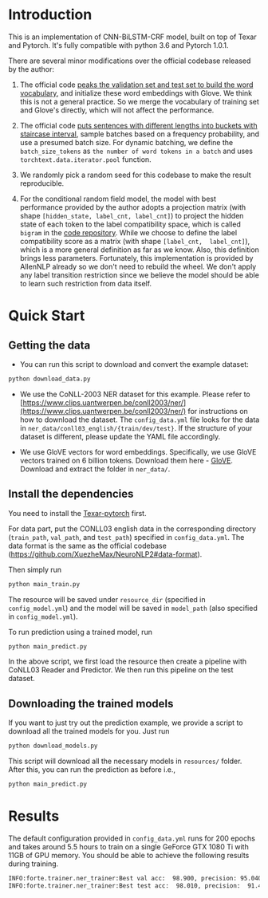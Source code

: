 # Introduction

This is an implementation of CNN-BiLSTM-CRF model, built on top of Texar and Pytorch. It's fully 
compatible with python 3.6 and Pytorch 1.0.1.


There are several minor modifications over the official codebase released by the author:

1. The official code [peaks the validation set and test set to build the 
word vocabulary](https://github.com/XuezheMax/NeuroNLP2/blob/2b9a0ea6ec9e1021660b29cdcd74c66824dd0e8c/neuronlp2/io/conll03_data.py#L33),
and initialize these word embeddings with Glove. We think this is not a 
general practice. So we merge the vocabulary of training set and Glove's 
directly, which will not affect the performance.

2. The official code [puts sentences with different lengths into buckets with staircase interval](https://github.com/XuezheMax/NeuroNLP2/blob/master/neuronlp2/io/conll03_data.py#L178), 
sample batches based on a frequency probability, and use a presumed batch size. For dynamic 
batching, we define the `batch_size_tokens` as `the number of word tokens in a batch` and uses 
`torchtext.data.iterator.pool` function.

3. We randomly pick a random seed for this codebase to make the result reproducible.

4. For the conditional random field model, the model with best performance provided by the author 
adopts a projection matrix (with shape `[hidden_state, label_cnt, label_cnt]`) to project the 
hidden state of each token to the label compatibility space, which is called `bigram` in the 
[code repository](https://github.com/XuezheMax/NeuroNLP2/blob/2b9a0ea6ec9e1021660b29cdcd74c66824dd0e8c/neuronlp2/nn/modules/crf.py#L34).
While we choose to define the label compatibility score as a matrix (with shape `[label_cnt, 
label_cnt]`), which is a more general definition as far as we know. Also, this definition brings 
less parameters. Fortunately, this implementation is provided by AllenNLP already so we don't need 
to rebuild the wheel. We don't apply any label transition restriction since we believe the model 
should be able to learn such restriction from data itself.

# Quick Start

## Getting the data

- You can run this script to download and convert the example dataset:
```bash 
python download_data.py
```

- We use the CoNLL-2003 NER dataset for this example. Please refer to [https://www.clips.uantwerpen.be/conll2003/ner/](https://www.clips.uantwerpen.be/conll2003/ner/)
for instructions on how to download the dataset. The `config_data.yml` file looks for the data in
`ner_data/conll03_english/{train/dev/test}`. If the structure of your dataset 
is different, please update the YAML file accordingly.

- We use GloVE vectors for word embeddings. Specifically, we use GloVE vectors trained on 6 
billion tokens. Download them here - [GloVE](http://nlp.stanford.edu/data/glove.6B.zip). 
Download and extract the folder in `ner_data/`.


 
## Install the dependencies

You need to install the [Texar-pytorch](https://github.com/asyml/texar-pytorch) first.

For data part, put the CONLL03 english data in the corresponding directory (`train_path`, 
`val_path`, and `test_path`) specified in `config_data.yml`. The data format is the same as the 
official codebase (https://github.com/XuezheMax/NeuroNLP2#data-format).
 
Then simply run

 ```bash
python main_train.py
```

The resource will be saved under `resource_dir` (specified in `config_model.yml`) and the model will
be saved in `model_path` (also specified in `config_model.yml`).

To run prediction using a trained model, run

```bash
python main_predict.py
```

In the above script, we first load the resource then create a pipeline with CoNLL03 Reader and 
Predictor. We then run this pipeline on the test dataset.

## Downloading the trained models

If you want to just try out the prediction example, we provide a script to download all the 
trained models for you. Just run

```bash
python download_models.py
```

This script will download all the necessary models in `resources/` folder. After this, you can 
run the prediction as before i.e.,

```bash
python main_predict.py
```

# Results

The default configuration provided in `config_data.yml` runs for 200 epochs and takes around 5.5 
hours to train on a single GeForce GTX 1080 Ti with 11GB of GPU memory. You should be able to 
achieve the following results during training. 

```bash
INFO:forte.trainer.ner_trainer:Best val acc:  98.900, precision: 95.040, recall: 94.720, F1: 94.880, epoch=129
INFO:forte.trainer.ner_trainer:Best test acc:  98.010, precision:  91.430, recall:  91.450, F1:  91.440, epoch=129
```    